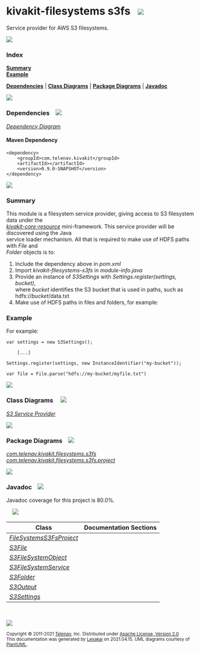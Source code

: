 # kivakit-filesystems s3fs &nbsp;&nbsp;![](https://www.kivakit.org/images/disks-48.png)

Service provider for AWS S3 filesystems.

![](https://www.kivakit.org/images/horizontal-line.png)

### Index

[**Summary**](#summary)  
[**Example**](#example)  

[**Dependencies**](#dependencies) | [**Class Diagrams**](#class-diagrams) | [**Package Diagrams**](#package-diagrams) | [**Javadoc**](#javadoc)

![](https://www.kivakit.org/images/horizontal-line.png)

### Dependencies <a name="dependencies"></a> &nbsp;&nbsp; ![](https://www.kivakit.org/images/dependencies-40.png)

[*Dependency Diagram*](documentation/diagrams/dependencies.svg)

#### Maven Dependency

    <dependency>
        <groupId>com.telenav.kivakit</groupId>
        <artifactId></artifactId>
        <version>0.9.0-SNAPSHOT</version>
    </dependency>

![](https://www.kivakit.org/images/short-horizontal-line.png)

[//]: # (start-user-text)

### Summary <a name = "summary"></a>

This module is a filesystem service provider, giving access to S3 filesystem data under the  
[*kivakit-core-resource*](../../kivakit-core/resource/README.md)
mini-framework. This service provider will be discovered using the Java  
service loader mechanism. All that is required to make use of HDFS paths with *File* and  
*Folder* objects is to:

1. Include the dependency above in *pom.xml*
2. Import *kivakit-filesystems-s3fs* in *module-info.java*
3. Provide an instance of *S3Settings* with *Settings.register(settings, bucket)*,  
   where *bucket* identifies the S3 bucket that is used in paths, such as hdfs://*bucket*/data.txt
4. Make use of HDFS paths in files and folders, for example:

### Example <a name = "example"></a>

For example:

    var settings = new S3Settings();

        [...]

    Settings.register(settings, new InstanceIdentifier("my-bucket"));

    var file = File.parse("hdfs://my-bucket/myfile.txt")

[//]: # (end-user-text)

![](https://www.kivakit.org/images/short-horizontal-line.png)

### Class Diagrams <a name="class-diagrams"></a> &nbsp; &nbsp; ![](https://www.kivakit.org/images/diagram-48.png)

[*S3 Service Provider*](documentation/diagrams/diagram-s3.svg)  

![](https://www.kivakit.org/images/short-horizontal-line.png)

### Package Diagrams <a name="package-diagrams"></a> &nbsp;&nbsp; ![](https://www.kivakit.org/images/box-40.png)

[*com.telenav.kivakit.filesystems.s3fs*](documentation/diagrams/com.telenav.kivakit.filesystems.s3fs.svg)  
[*com.telenav.kivakit.filesystems.s3fs.project*](documentation/diagrams/com.telenav.kivakit.filesystems.s3fs.project.svg)  

![](https://www.kivakit.org/images/short-horizontal-line.png)

### Javadoc <a name="javadoc"></a> &nbsp;&nbsp; ![](https://www.kivakit.org/images/books-40.png)

Javadoc coverage for this project is 80.0%.  
  
&nbsp; &nbsp;  ![](https://www.kivakit.org/images/meter-80-12.png)



| Class | Documentation Sections |
|---|---|
| [*FileSystemsS3FsProject*](https://telenav.github.io/kivakit-data/javadoc/kivakit.filesystems.s3/com/telenav/kivakit/filesystems/s3fs/project/FileSystemsS3FsProject.html) |  |  
| [*S3File*](https://telenav.github.io/kivakit-data/javadoc/kivakit.filesystems.s3/com/telenav/kivakit/filesystems/s3fs/S3File.html) |  |  
| [*S3FileSystemObject*](https://telenav.github.io/kivakit-data/javadoc/kivakit.filesystems.s3/com/telenav/kivakit/filesystems/s3fs/S3FileSystemObject.html) |  |  
| [*S3FileSystemService*](https://telenav.github.io/kivakit-data/javadoc/kivakit.filesystems.s3/com/telenav/kivakit/filesystems/s3fs/S3FileSystemService.html) |  |  
| [*S3Folder*](https://telenav.github.io/kivakit-data/javadoc/kivakit.filesystems.s3/com/telenav/kivakit/filesystems/s3fs/S3Folder.html) |  |  
| [*S3Output*](https://telenav.github.io/kivakit-data/javadoc/kivakit.filesystems.s3/com/telenav/kivakit/filesystems/s3fs/S3Output.html) |  |  
| [*S3Settings*](https://telenav.github.io/kivakit-data/javadoc/kivakit.filesystems.s3/com/telenav/kivakit/filesystems/s3fs/S3Settings.html) |  |  

[//]: # (start-user-text)



[//]: # (end-user-text)

<br/>

![](https://www.kivakit.org/images/horizontal-line.png)

<sub>Copyright &#169; 2011-2021 [Telenav](http://telenav.com), Inc. Distributed under [Apache License, Version 2.0](LICENSE)</sub>  
<sub>This documentation was generated by [Lexakai](https://github.com/Telenav/lexakai) on 2021.04.15. UML diagrams courtesy
of [PlantUML](http://plantuml.com).</sub>

